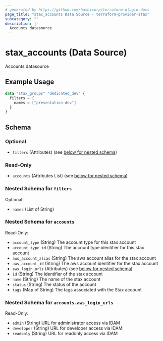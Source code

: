 ```yaml
---
# generated by https://github.com/hashicorp/terraform-plugin-docs
page_title: "stax_accounts Data Source - terraform-provider-stax"
subcategory: ""
description: |-
  Accounts datasource
---
```


# stax_accounts (Data Source)

Accounts datasource

## Example Usage

```terraform
data "stax_groups" "dedicated_dev" {
  filters = {
    names = ["presentation-dev"]
  }
}
```

<!-- schema generated by tfplugindocs -->
## Schema

### Optional

- `filters` (Attributes) (see [below for nested schema](#nestedatt--filters))

### Read-Only

- `accounts` (Attributes List) (see [below for nested schema](#nestedatt--accounts))

<a id="nestedatt--filters"></a>
### Nested Schema for `filters`

Optional:

- `names` (List of String)


<a id="nestedatt--accounts"></a>
### Nested Schema for `accounts`

Read-Only:

- `account_type` (String) The account type for this stax account
- `account_type_id` (String) The account type identifier for this stax account
- `aws_account_alias` (String) The aws account alias for the stax account
- `aws_account_id` (String) The aws account identifier for the stax account
- `aws_login_urls` (Attributes) (see [below for nested schema](#nestedatt--accounts--aws_login_urls))
- `id` (String) The identifier of the stax account
- `name` (String) The name of the stax account
- `status` (String) The status of the account
- `tags` (Map of String) The tags associated with the Stax account

<a id="nestedatt--accounts--aws_login_urls"></a>
### Nested Schema for `accounts.aws_login_urls`

Read-Only:

- `admin` (String) URL for administrator access via IDAM
- `developer` (String) URL for developer access via IDAM
- `readonly` (String) URL for readonly access via IDAM
